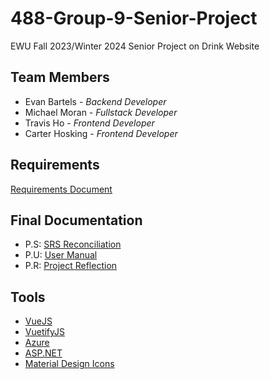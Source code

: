 # 488-Group-9-Senior-Project
EWU Fall 2023/Winter 2024 Senior Project on Drink Website


## Team Members
* Evan Bartels - _Backend Developer_  
* Michael Moran - _Fullstack Developer_
* Travis Ho - _Frontend Developer_ 
* Carter Hosking - _Frontend Developer_ 

## Requirements
[Requirements Document](https://docs.google.com/document/d/1-mg-PrL5cOEsof3I5fonUpCcTMp6q0zeUaAD-2vyZ70)

## Final Documentation
* P.S: [SRS Reconciliation](https://docs.google.com/document/d/1Q-aw7URipzvRwTsbUWk1z8-fuPSlQrA7THMuqJZA2PI/edit)
* P.U: [User Manual](https://docs.google.com/document/d/1yK4hIT79F8_1oVoF2vx_0J9-ceKELkFTz5U6naWWKng/edit)
* P.R: [Project Reflection](https://docs.google.com/document/d/1iAVSoHhoQ0FAPBMV2jU3TpKm7Fmbx0WMA1cYhYvgvRI/edit)

## Tools
* [VueJS](https://vuejs.org/)
* [VuetifyJS](https://vuetifyjs.com/)
* [Azure](https://azure.microsoft.com/en-us)
* [ASP.NET](https://www.asp.net/)
* [Material Design Icons](https://fonts.google.com/icons)
